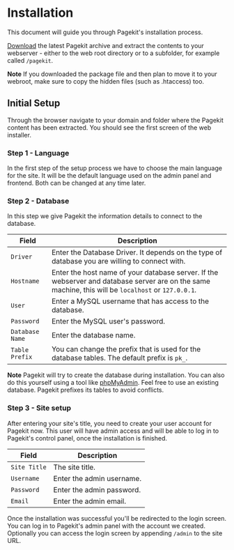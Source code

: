 # Installation
<p class="uk-article-lead">This document will guide you through Pagekit's installation process.</p>

[Download](http://pagekit.com/api/download/latest) the latest Pagekit archive and extract the contents to your webserver - either to the web root directory or to a subfolder, for example called `/pagekit`.

**Note** If you downloaded the package file and then plan to move it to your webroot, make sure to copy the hidden files (such as .htaccess) too.

## Initial Setup
Through the browser navigate to your domain and folder where the Pagekit content has been extracted. You should see the first screen of the web installer.

### Step 1 - Language
In the first step of the setup process we have to choose the main language for the site. It will be the default language used on the admin panel and frontend. Both can be changed at any time later.

### Step 2 - Database
In this step we give Pagekit the information details to connect to the database.

Field           | Description
--------------- | ---------------------------------------------------------------------------------------------------------------------------------------------------
`Driver`        | Enter the Database Driver. It depends on the type of database you are willing to connect with.
`Hostname`      | Enter the host name of your database server. If the webserver and database server are on the same machine, this will be `localhost` or `127.0.0.1`.
`User`          | Enter a MySQL username that has access to the database.
`Password`      | Enter the MySQL user's password.
`Database Name` | Enter the database name.
`Table Prefix`  | You can change the prefix that is used for the database tables. The default prefix is `pk_`.

**Note** Pagekit will try to create the database during installation. You can also do this yourself using a tool like [phpMyAdmin](http://http://www.phpmyadmin.net/). Feel free to use an existing database. Pagekit prefixes its tables to avoid conflicts.

### Step 3 - Site setup
After entering your site's title, you need to create your user account for Pagekit now. This user will have admin access and will be able to log in to Pagekit's control panel, once the installation is finished.

Field        | Description
------------ | ------------------------
`Site Title` | The site title.
`Username`   | Enter the admin username.
`Password`   | Enter the admin password.
`Email`      | Enter the admin email.

Once the installation was successful you'll be redirected to the login screen. You can log in to Pagekit's admin panel with the account we created. Optionally you can access the login screen by appending `/admin` to the site URL.
